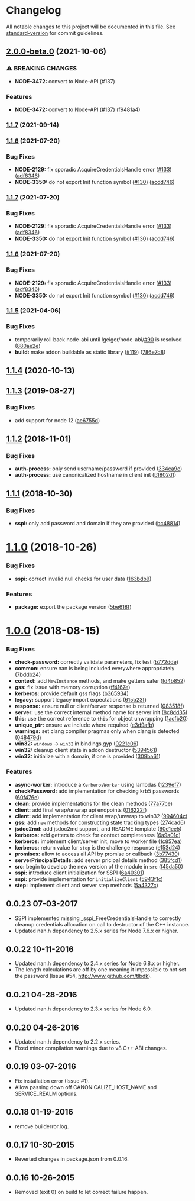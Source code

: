 # Changelog

All notable changes to this project will be documented in this file. See [standard-version](https://github.com/conventional-changelog/standard-version) for commit guidelines.

## [2.0.0-beta.0](https://github.com/mongodb-js/kerberos/compare/v1.1.7...v2.0.0-beta.0) (2021-10-06)


### ⚠ BREAKING CHANGES

* **NODE-3472:** convert to Node-API (#137)

### Features

* **NODE-3472:** convert to Node-API ([#137](https://github.com/mongodb-js/kerberos/issues/137)) ([f9481a4](https://github.com/mongodb-js/kerberos/commit/f9481a42877c604f8aac961536fc5674ce8baa6c))

### [1.1.7](https://github.com/mongodb-js/kerberos/compare/v1.1.6...v1.1.7) (2021-09-14)

### [1.1.6](https://github.com/mongodb-js/kerberos/compare/v1.1.5...v1.1.6) (2021-07-20)


### Bug Fixes

* **NODE-2129:** fix sporadic AcquireCredentialsHandle error ([#133](https://github.com/mongodb-js/kerberos/issues/133)) ([adf8346](https://github.com/mongodb-js/kerberos/commit/adf834665d7b927778669c1197d53d6f4ed6e797))
* **NODE-3350:** do not export Init function symbol ([#130](https://github.com/mongodb-js/kerberos/issues/130)) ([acdd746](https://github.com/mongodb-js/kerberos/commit/acdd7466c131494e9a2ca36eb9ad64ecda2d1366))

### [1.1.7](https://github.com/mongodb-js/kerberos/compare/v1.1.5...v1.1.7) (2021-07-20)


### Bug Fixes

* **NODE-2129:** fix sporadic AcquireCredentialsHandle error ([#133](https://github.com/mongodb-js/kerberos/issues/133)) ([adf8346](https://github.com/mongodb-js/kerberos/commit/adf834665d7b927778669c1197d53d6f4ed6e797))
* **NODE-3350:** do not export Init function symbol ([#130](https://github.com/mongodb-js/kerberos/issues/130)) ([acdd746](https://github.com/mongodb-js/kerberos/commit/acdd7466c131494e9a2ca36eb9ad64ecda2d1366))

### [1.1.6](https://github.com/mongodb-js/kerberos/compare/v1.1.5...v1.1.6) (2021-07-20)


### Bug Fixes

* **NODE-2129:** fix sporadic AcquireCredentialsHandle error ([#133](https://github.com/mongodb-js/kerberos/issues/133)) ([adf8346](https://github.com/mongodb-js/kerberos/commit/adf834665d7b927778669c1197d53d6f4ed6e797))
* **NODE-3350:** do not export Init function symbol ([#130](https://github.com/mongodb-js/kerberos/issues/130)) ([acdd746](https://github.com/mongodb-js/kerberos/commit/acdd7466c131494e9a2ca36eb9ad64ecda2d1366))

### [1.1.5](https://github.com/mongodb-js/kerberos/compare/v1.1.4...v1.1.5) (2021-04-06)


### Bug Fixes

* temporarily roll back node-abi until lgeiger/node-abi/[#90](https://github.com/mongodb-js/kerberos/issues/90) is resolved ([880ae2e](https://github.com/mongodb-js/kerberos/commit/880ae2eee6a8fe565ab627717d1d81ae85896abf))
* **build:** make addon buildable as static library ([#119](https://github.com/mongodb-js/kerberos/issues/119)) ([786e7d8](https://github.com/mongodb-js/kerberos/commit/786e7d83672ad5ff2718c9a440dbd180f8e7b24a))

<a name="1.1.4"></a>
## [1.1.4](https://github.com/mongodb-js/kerberos/compare/v1.1.3...v1.1.4) (2020-10-13)



<a name="1.1.3"></a>
## [1.1.3](https://github.com/mongodb-js/kerberos/compare/v1.2.0...v1.1.3) (2019-08-27)


### Bug Fixes

* add support for node 12 ([ae6755d](https://github.com/mongodb-js/kerberos/commit/ae6755d))



<a name="1.1.2"></a>
## [1.1.2](https://github.com/mongodb-js/kerberos/compare/v1.1.1...v1.1.2) (2018-11-01)


### Bug Fixes

* **auth-process:** only send username/password if provided ([334ca9c](https://github.com/mongodb-js/kerberos/commit/334ca9c))
* **auth-process:** use canonicalized hostname in client init ([b1802d1](https://github.com/mongodb-js/kerberos/commit/b1802d1))



<a name="1.1.1"></a>
## [1.1.1](https://github.com/mongodb-js/kerberos/compare/v1.1.0...v1.1.1) (2018-10-30)


### Bug Fixes

* **sspi:** only add password and domain if they are provided ([bc48814](https://github.com/mongodb-js/kerberos/commit/bc48814))



<a name="1.1.0"></a>
# [1.1.0](https://github.com/mongodb-js/kerberos/compare/v1.0.0...v1.1.0) (2018-10-26)


### Bug Fixes

* **sspi:** correct invalid null checks for user data ([163bdb9](https://github.com/mongodb-js/kerberos/commit/163bdb9))


### Features

* **package:** export the package version ([5be618f](https://github.com/mongodb-js/kerberos/commit/5be618f))

<a name="1.0.0"></a>
# [1.0.0](https://github.com/christkv/kerberos/compare/v0.0.24...v1.0.0) (2018-08-15)


### Bug Fixes

* **check-password:** correctly validate parameters, fix test ([b772dde](https://github.com/christkv/kerberos/commit/b772dde))
* **common:** ensure nan is being included everywhere appropriately ([7bddb24](https://github.com/christkv/kerberos/commit/7bddb24))
* **context:** add `NewInstance` methods, and make getters safer ([fd4b852](https://github.com/christkv/kerberos/commit/fd4b852))
* **gss:** fix issue with memory corruption ([ff4167e](https://github.com/christkv/kerberos/commit/ff4167e))
* **kerberos:** provide default gss flags ([b365934](https://github.com/christkv/kerberos/commit/b365934))
* **legacy:** support legacy import expectations ([615b23f](https://github.com/christkv/kerberos/commit/615b23f))
* **response:** ensure null or client/server response is returned ([083518f](https://github.com/christkv/kerberos/commit/083518f))
* **server:** use the correct internal method name for server init ([8c8dd35](https://github.com/christkv/kerberos/commit/8c8dd35))
* **this:** use the correct reference to `this` for object unwrapping ([1acfb20](https://github.com/christkv/kerberos/commit/1acfb20))
* **unique_ptr:** ensure we include <memory> where required ([e3d9afb](https://github.com/christkv/kerberos/commit/e3d9afb))
* **warnings:** set clang compiler pragmas only when clang is detected ([048479d](https://github.com/christkv/kerberos/commit/048479d))
* **win32:** `windows` -> `win32` in bindings.gyp ([0221c06](https://github.com/christkv/kerberos/commit/0221c06))
* **win32:** cleanup client state in addon destructor ([5394561](https://github.com/christkv/kerberos/commit/5394561))
* **win32:** initialize with a domain, if one is provided ([309ba61](https://github.com/christkv/kerberos/commit/309ba61))


### Features

* **async-worker:** introduce a `KerberosWorker` using lambdas ([1239ef7](https://github.com/christkv/kerberos/commit/1239ef7))
* **checkPassword:** add implementation for checking krb5 passwords ([60f476e](https://github.com/christkv/kerberos/commit/60f476e))
* **clean:** provide implementations for the clean methods ([77a77ce](https://github.com/christkv/kerberos/commit/77a77ce))
* **client:** add final wrap/unwrap api endpoints ([016222f](https://github.com/christkv/kerberos/commit/016222f))
* **client:** add implementation for client wrap/unwrap to win32 ([994604c](https://github.com/christkv/kerberos/commit/994604c))
* **gss:** add `new` methods for constructing state tracking types ([274cad6](https://github.com/christkv/kerberos/commit/274cad6))
* **jsdoc2md:** add jsdoc2md support, and README template ([60e1ee5](https://github.com/christkv/kerberos/commit/60e1ee5))
* **kerberos:** add getters to check for context completeness ([6a9a01d](https://github.com/christkv/kerberos/commit/6a9a01d))
* **kerberos:** implement client/server init, move to worker file ([1c857ea](https://github.com/christkv/kerberos/commit/1c857ea))
* **kerberos:** return value for `step` is the challenge response ([e153d24](https://github.com/christkv/kerberos/commit/e153d24))
* **promises:** allow to access all API by promise or callback ([3b77430](https://github.com/christkv/kerberos/commit/3b77430))
* **serverPrincipalDetails:** add server pricipal details method ([385fcd1](https://github.com/christkv/kerberos/commit/385fcd1))
* **src:** begin to develop the new version of the module in `src` ([f45da50](https://github.com/christkv/kerberos/commit/f45da50))
* **sspi:** introduce client initialization for SSPI ([6a40301](https://github.com/christkv/kerberos/commit/6a40301))
* **sspi:** provide implementation for `initializeClient` ([5943f1c](https://github.com/christkv/kerberos/commit/5943f1c))
* **step:** implement client and server step methods ([5a4327c](https://github.com/christkv/kerberos/commit/5a4327c))


0.0.23 07-03-2017
-----------------
- SSPI implemented missing _sspi_FreeCredentialsHandle to correctly cleanup credentials allocation on call to destructor of the C++ instance.
- Updated nan.h dependency to 2.5.x series for Node 7.6.x or higher.

0.0.22 10-11-2016
-----------------
- Updated nan.h dependency to 2.4.x series for Node 6.8.x or higher.
- The length calculations are off by one meaning it impossible to not set the password (Issue #54, http://www.github.com/tlbdk).

0.0.21 04-28-2016
-----------------
- Updated nan.h dependency to 2.3.x series for Node 6.0.

0.0.20 04-26-2016
-----------------
- Updated nan.h dependency to 2.2.x series.
- Fixed minor compilation warnings due to v8 C++ ABI changes.

0.0.19 03-07-2016
-----------------
- Fix installation error (Issue #1).
- Allow passing down off CANONICALIZE_HOST_NAME and SERVICE_REALM options.

0.0.18 01-19-2016
-----------------
- remove builderror.log.

0.0.17 10-30-2015
-----------------
- Reverted changes in package.json from 0.0.16.

0.0.16 10-26-2015
-----------------
- Removed (exit 0) on build to let correct failure happen.
